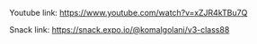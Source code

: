 Youtube link:
https://www.youtube.com/watch?v=xZJR4kTBu7Q

Snack link:
https://snack.expo.io/@komalgolani/v3-class88
